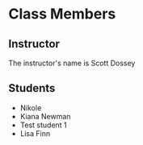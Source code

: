 
# Class Members

## Instructor

The instructor's name is Scott Dossey

## Students


* Nikole
* Kiana Newman
* Test student 1
* Lisa Finn

